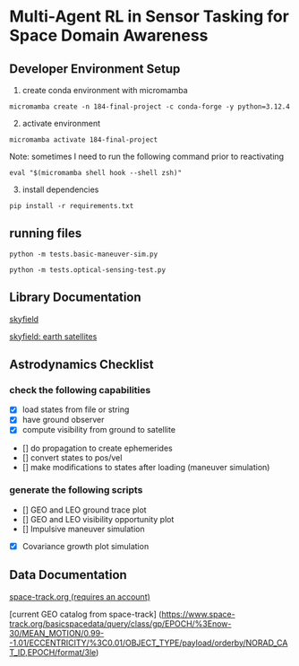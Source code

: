 # Multi-Agent RL in Sensor Tasking for Space Domain Awareness

## Developer Environment Setup 

1. create conda environment with micromamba 

`micromamba create -n 184-final-project -c conda-forge -y python=3.12.4`

2. activate environment 


`micromamba activate 184-final-project`


Note: sometimes I need to run the following command prior to reactivating

`eval "$(micromamba shell hook --shell zsh)"`

3. install dependencies 

`pip install -r requirements.txt`

## running files


`python -m tests.basic-maneuver-sim.py`

`python -m tests.optical-sensing-test.py`


## Library Documentation 

[skyfield](https://rhodesmill.org/skyfield/toc.html)

[skyfield: earth satellites](https://rhodesmill.org/skyfield/earth-satellites.html)

## Astrodynamics Checklist

### check the following capabilities
- [x] load states from file or string
- [x] have ground observer
- [x] compute visibility from ground to satellite
- [] do propagation to create ephemerides 
- [] convert states to pos/vel
- [] make modifications to states after loading (maneuver simulation)

### generate the following scripts 
- [] GEO and LEO ground trace plot
- [] GEO and LEO visibility opportunity plot 
- [] Impulsive maneuver simulation 
- [x] Covariance growth plot simulation

## Data Documentation 


[space-track.org (requires an account)](https://www.space-track.org/#/Landing)

[current GEO catalog from space-track] (https://www.space-track.org/basicspacedata/query/class/gp/EPOCH/%3Enow-30/MEAN_MOTION/0.99--1.01/ECCENTRICITY/%3C0.01/OBJECT_TYPE/payload/orderby/NORAD_CAT_ID,EPOCH/format/3le)

